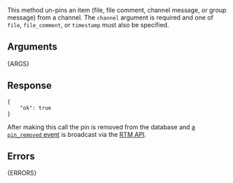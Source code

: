 
This method un-pins an item (file, file comment, channel message, or group message) from a channel.
The `channel` argument is required and one of `file`, `file_comment`, or `timestamp` must also be specified.


## Arguments

{ARGS}


## Response

	{
		"ok": true
	}

After making this call the pin is removed from the database and [a `pin_removed` event](/events/pin_removed) is broadcast via the [RTM API](/rtm).


## Errors

{ERRORS}
